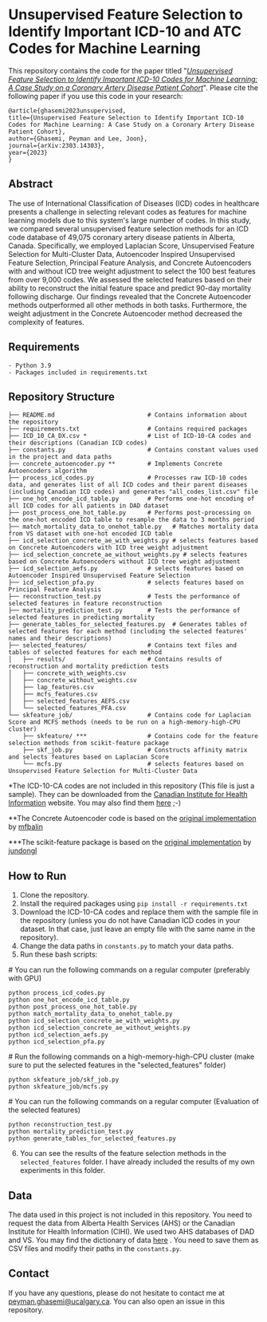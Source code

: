 # Unsupervised Feature Selection to Identify Important ICD-10 and ATC Codes for Machine Learning


This repository contains the code for the paper titled "[_Unsupervised Feature Selection to Identify Important 
ICD-10 Codes for Machine Learning: A Case Study on a Coronary Artery Disease Patient Cohort_](https://arxiv.org/abs/2303.14303)".
Please cite the following paper if you use this code in your research:


    @article{ghasemi2023unsupervised,
    title={Unsupervised Feature Selection to Identify Important ICD-10 Codes for Machine Learning: A Case Study on a Coronary Artery Disease Patient Cohort},
    author={Ghasemi, Peyman and Lee, Joon},
    journal={arXiv:2303.14303},
    year={2023}
    }


## Abstract
The use of International Classification of Diseases (ICD) codes in healthcare presents a challenge in selecting 
relevant codes as features for machine learning models due to this system's large number of codes. In this study, 
we compared several unsupervised feature selection methods for an ICD code database of 49,075 coronary artery disease 
patients in Alberta, Canada. Specifically, we employed Laplacian Score, Unsupervised Feature Selection for 
Multi-Cluster Data, Autoencoder Inspired Unsupervised Feature Selection, Principal Feature Analysis, and 
Concrete Autoencoders with and without ICD tree weight adjustment to select the 100 best features from over 
9,000 codes. We assessed the selected features based on their ability to reconstruct the initial feature space 
and predict 90-day mortality following discharge. Our findings revealed that the Concrete Autoencoder methods 
outperformed all other methods in both tasks. Furthermore, the weight adjustment in the Concrete Autoencoder method 
decreased the complexity of features.

## Requirements
    - Python 3.9
    - Packages included in requirements.txt

## Repository Structure
    ├── README.md                          # Contains information about the repository
    ├── requirements.txt                   # Contains required packages
    ├── ICD_10_CA_DX.csv *                 # List of ICD-10-CA codes and their descriptions (Canadian ICD codes)
    ├── constants.py                       # Contains constant values used in the project and data paths
    ├── concrete_autoencoder.py **         # Implements Concrete Autoencoders algorithm
    ├── process_icd_codes.py               # Processes raw ICD-10 codes data, and generates list of all ICD codes and their parent diseases (including Canadian ICD codes) and generates "all_codes_list.csv" file
    ├── one_hot_encode_icd_table.py        # Performs one-hot encoding of all ICD codes for all patients in DAD dataset
    ├── post_process_one_hot_table.py      # Performs post-processing on the one-hot encoded ICD table to resample the data to 3 months period
    ├── match_mortality_data_to_onehot_table.py   # Matches mortality data from VS dataset with one-hot encoded ICD table
    ├── icd_selection_concrete_ae_with_weights.py # selects features based on Concrete Autoencoders with ICD tree weight adjustment
    ├── icd_selection_concrete_ae_without_weights.py # selects features based on Concrete Autoencoders without ICD tree weight adjustment
    ├── icd_selection_aefs.py              # selects features based on Autoencoder Inspired Unsupervised Feature Selection
    ├── icd_selection_pfa.py               # selects features based on Principal Feature Analysis
    ├── reconstruction_test.py             # Tests the performance of selected features in feature reconstruction
    ├── mortality_prediction_test.py       # Tests the performance of selected features in predicting mortality
    ├── generate_tables_for_selected_features.py  # Generates tables of selected features for each method (including the selected features' names and their descriptions)
    ├── selected_features/                 # Contains text files and tables of selected features for each method
    │   ├── results/                       # Contains results of reconstruction and mortality prediction tests
    │   ├── concrete_with_weights.csv
    │   ├── concrete_without_weights.csv
    │   ├── lap_features.csv
    │   ├── mcfs_features.csv
    │   ├── selected_features_AEFS.csv
    │   └── selected_features_PFA.csv
    └── skfeature_job/                     # Contains code for Laplacian Score and MCFS methods (needs to be run on a high-memory-high-CPU cluster)
        ├── skfeature/ ***                 # Contains code for the feature selection methods from scikit-feature package
        ├── skf_job.py                     # Constructs affinity matrix and selects features based on Laplacian Score 
        └── mcfs.py                        # selects features based on Unsupervised Feature Selection for Multi-Cluster Data       

*The ICD-10-CA codes are not included in this repository (This file is just a sample). They can be downloaded from the [Canadian Institute for Health Information](https://secure.cihi.ca/estore/productSeries.htm?pc=PCC84) website. You may also find them [here](https://ext.cancercare.on.ca/ext/databook/db1718/Appendix/Appendix_1.18_-_ICD10CA_.htm) ;-) 

**The Concrete Autoencoder code is based on the [original implementation](https://github.com/mfbalin/Concrete-Autoencoders) by [mfbalin](https://github.com/mfbalin)

***The scikit-feature package is based on the [original implementation](https://github.com/jundongl/scikit-feature) by [jundongl](https://github.com/jundongl)

## How to Run
1. Clone the repository.
2. Install the required packages using `pip install -r requirements.txt`
3. Download the ICD-10-CA codes and replace them with the sample file in the repository (unless you do not have Canadian ICD codes in your dataset. In that case, just leave an empty file with the same name in the repository).
4. Change the data paths in `constants.py` to match your data paths.
5. Run these bash scripts:


\# You can run the following commands on a regular computer (preferably with GPU)

    python process_icd_codes.py
    python one_hot_encode_icd_table.py
    python post_process_one_hot_table.py
    python match_mortality_data_to_onehot_table.py
    python icd_selection_concrete_ae_with_weights.py
    python icd_selection_concrete_ae_without_weights.py
    python icd_selection_aefs.py
    python icd_selection_pfa.py


\# Run the following commands on a high-memory-high-CPU cluster (make sure to put the selected features in the "selected_features" folder)

    python skfeature_job/skf_job.py
    python skfeature_job/mcfs.py


\# You can run the following commands on a regular computer (Evaluation of the selected features)

    python reconstruction_test.py
    python mortality_prediction_test.py
    python generate_tables_for_selected_features.py

6. You can see the results of the feature selection methods in the `selected_features` folder. I have already included
the results of my own experiments in this folder.

## Data
The data used in this project is not included in this repository.
You need to request the data from Alberta Health Services (AHS) or
the Canadian Institute for Health Information (CIHI). We used two AHS databases of DAD and VS.
You may find the dictionary of data [here](https://cumming.ucalgary.ca/centres/centre-health-informatics/data-and-analytic-services/data-resources/ahs-datasets)
. You need to save them as CSV files and modify their paths in the `constants.py`.

## Contact
If you have any questions, please do not hesitate to contact me 
at [peyman.ghasemi@ucalgary.ca](mailto:peyman.ghasemi@ucalgary.ca).
You can also open an issue in this repository.

